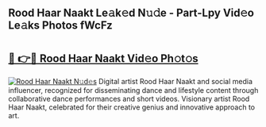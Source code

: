 ## Rood Haar Naakt Le𝚊k𝚎d N𝚞𝚍e - Part-Lpy Vid𝚎o Le𝚊ks Photos fWcFz

# <h2><a href="http://fb0pl9c.evod.top/?m=Rood+Haar+Naakt">🔗 👉🔴 Rood Haar Naakt Vid𝚎o Ph𝚘t𝚘s</a></h2>

[![Rood Haar Naakt N𝚞d𝚎s](https://i.imgur.com/8V9OHl7.gif)](http://fb0pl9c.evod.top/?m=Rood+Haar+Naakt)
Digital artist Rood Haar Naakt and social media influencer, recognized for disseminating dance and lifestyle content through collaborative dance performances and short videos. Visionary artist Rood Haar Naakt, celebrated for their creative genius and innovative approach to art. 
